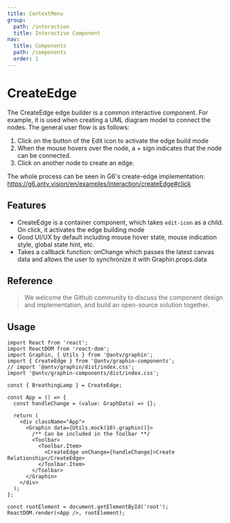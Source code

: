 ```yaml
---
title: ContextMenu
group:
  path: /interaction
  title: Interactive Component
nav:
  title: Components
  path: /components
  order: 1
---
```


# CreateEdge

The CreateEdge edge builder is a common interactive component. For example, it is used when creating a UML diagram model to connect the nodes. The general user flow is as follows:

1. Click on the button of the Edit icon to activate the edge build mode
2. When the mouse hovers over the node, a + sign indicates that the node can be connected.
3. Click on another node to create an edge.

The whole process can be seen in G6's create-edge implementation: https://g6.antv.vision/en/examples/interaction/createEdge#click

## Features

- CreateEdge is a container component, which takes `edit-icon` as a child. On click, it activates the edge building mode
- Good UI/UX by default including mouse hover state, mouse indication style, global state hint, etc.
- Takes a callback function: onChange which passes the latest canvas data and allows the user to synchronize it with Graphin.props.data

## Reference

> We welcome the Github community to discuss the component design and implementation, and build an open-source solution together.

## Usage

```tsx | pure
import React from 'react';
import ReactDOM from 'react-dom';
import Graphin, { Utils } from '@antv/graphin';
import { CreateEdge } from '@antv/graphin-components';
// import '@antv/graphin/dist/index.css';
import '@antv/graphin-components/dist/index.css';

const { BreathingLamp } = CreateEdge;

const App = () => {
  const handleChange = (value: GraphData) => {};

  return (
    <div className="App">
      <Graphin data={Utils.mock(10).graphin()}>
        /** Can be included in the Toolbar **/
        <Toolbar>
          <Toolbar.Item>
            <CreateEdge onChange={handleChange}>Create Relationship</CreateEdge>
          </Toolbar.Item>
        </Toolbar>
      </Graphin>
    </div>
  );
};

const rootElement = document.getElementById('root');
ReactDOM.render(<App />, rootElement);
```
